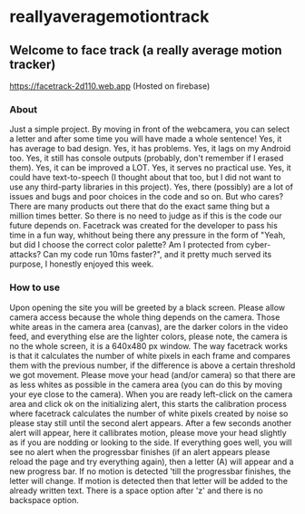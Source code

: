# reallyaveragemotiontrack

## Welcome to face track (a really average motion tracker)
https://facetrack-2d110.web.app
(Hosted on firebase)

### About
Just a simple project. By moving in front of the webcamera, you can select a letter and after some time you will have made a whole sentence!
Yes, it has average to bad design. Yes, it has problems. Yes, it lags on my Android too. Yes, it still has console outputs (probably, don't remember if I erased them). Yes, it can be improved a LOT. Yes, it serves no practical use. Yes, it could have text-to-speech (I thought about that too, but I did not want to use any third-party libraries in this project). Yes, there (possibly) are a lot of issues and bugs and poor choices in the code and so on. But who cares?
There are many products out there that do the exact same thing but a million times better. So there is no need to judge as if this is the code our future depends on.
Facetrack was created for the developer to pass his time in a fun way, whithout being there any pressure in the form of "Yeah, but did I choose the correct color palette? Am I protected from cyber-attacks? Can my code run 10ms faster?", and it pretty much served its purpose, I honestly enjoyed this week.

### How to use
Upon opening the site you will be greeted by a black screen. Please allow camera access because the whole thing depends on the camera. Those white areas in the camera area (canvas), are the darker colors in the video feed, and everything else are the lighter colors, please note, the camera is no the whole screen, it is a 640x480 px window. The way facetrack works is that it calculates the number of white pixels in each frame and compares them with the previous number, if the difference is above a certain threshold we got movement. Please move your head (and/or camera) so that there are as less whites as possible in the camera area (you can do this by moving your eye close to the camera). When you are ready left-click on the camera area and click ok on the initializing alert, this starts the calibration process where facetrack calculates the number of white pixels created by noise so please stay still until the second alert appears. After a few seconds another alert will appear, here it callibrates motion, please move your head slightly as if you are nodding or looking to the side. If everything goes well, you will see no alert when the progressbar finishes (if an alert appears please reload the page and try everything again), then a letter (A) will appear and a new progress bar. If no motion is detected 'till the progressbar finishes, the letter will change. If motion is detected then that letter will be added to the already written text. There is a space option after 'z' and there is no backspace option.
